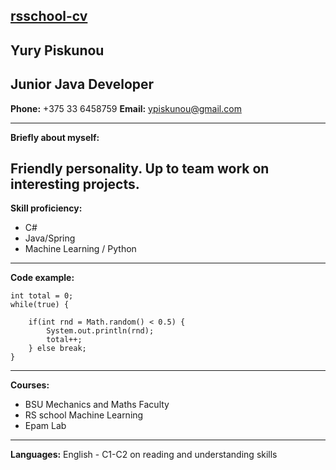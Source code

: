 [rsschool-cv](https://ypiskunou.github.io/rsschool-cv/)
---

## Yury Piskunou

Junior Java Developer
---
**Phone:** +375 33 6458759
**Email:** ypiskunou@gmail.com

---
**Briefly about myself:**

Friendly personality. Up to team work on interesting projects.
---


**Skill proficiency:**
+ C#
+ Java/Spring
+ Machine Learning / Python
---

**Code example:**

```
int total = 0;
while(true) {

	if(int rnd = Math.random() < 0.5) {
		System.out.println(rnd);
		total++;
	} else break;
}
```

---

**Courses:**
+ BSU Mechanics and Maths Faculty
+ RS school Machine Learning
+ Epam Lab
---

**Languages:**
English - C1-C2 on reading and understanding skills